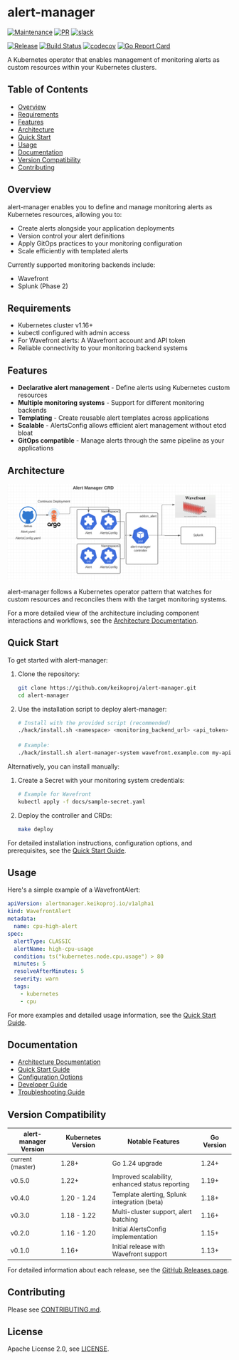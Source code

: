# alert-manager

[![Maintenance](https://img.shields.io/badge/Maintained%3F-yes-green.svg)][GithubMaintainedUrl]
[![PR](https://img.shields.io/badge/PRs-welcome-brightgreen.svg)][GithubPrsUrl]
[![slack](https://img.shields.io/badge/slack-join%20the%20conversation-ff69b4.svg)][SlackUrl]

[![Release][ReleaseImg]][ReleaseUrl]
[![Build Status][BuildStatusImg]][BuildMasterUrl]
[![codecov][CodecovImg]][CodecovUrl]
[![Go Report Card][GoReportImg]][GoReportUrl]

A Kubernetes operator that enables management of monitoring alerts as custom resources within your Kubernetes clusters.

## Table of Contents
- [Overview](#overview)
- [Requirements](#requirements)
- [Features](#features)
- [Architecture](#architecture)
- [Quick Start](#quick-start)
- [Usage](#usage)
- [Documentation](#documentation)
- [Version Compatibility](#version-compatibility)
- [Contributing](#contributing)

## Overview

alert-manager enables you to define and manage monitoring alerts as Kubernetes resources, allowing you to:

- Create alerts alongside your application deployments
- Version control your alert definitions
- Apply GitOps practices to your monitoring configuration
- Scale efficiently with templated alerts

Currently supported monitoring backends include:
- Wavefront
- Splunk (Phase 2)

## Requirements

- Kubernetes cluster v1.16+
- kubectl configured with admin access
- For Wavefront alerts: A Wavefront account and API token
- Reliable connectivity to your monitoring backend systems

## Features

- **Declarative alert management** - Define alerts using Kubernetes custom resources
- **Multiple monitoring systems** - Support for different monitoring backends
- **Templating** - Create reusable alert templates across applications
- **Scalable** - AlertsConfig allows efficient alert management without etcd bloat
- **GitOps compatible** - Manage alerts through the same pipeline as your applications

## Architecture

![Alert Manager High Architecture](docs/images/alert-manager-arch.png)

alert-manager follows a Kubernetes operator pattern that watches for custom resources and reconciles them with the target monitoring systems.

For a more detailed view of the architecture including component interactions and workflows, see the [Architecture Documentation](docs/architecture.md).

## Quick Start

To get started with alert-manager:

1. Clone the repository:
   ```bash
   git clone https://github.com/keikoproj/alert-manager.git
   cd alert-manager
   ```

2. Use the installation script to deploy alert-manager:
   ```bash
   # Install with the provided script (recommended)
   ./hack/install.sh <namespace> <monitoring_backend_url> <api_token>
   
   # Example:
   ./hack/install.sh alert-manager-system wavefront.example.com my-api-token
   ```

Alternatively, you can install manually:

1. Create a Secret with your monitoring system credentials:
   ```bash
   # Example for Wavefront
   kubectl apply -f docs/sample-secret.yaml
   ```

2. Deploy the controller and CRDs:
   ```bash
   make deploy
   ```

For detailed installation instructions, configuration options, and prerequisites, see the [Quick Start Guide](docs/quickstart.md).

## Usage

Here's a simple example of a WavefrontAlert:

```yaml
apiVersion: alertmanager.keikoproj.io/v1alpha1
kind: WavefrontAlert
metadata:
  name: cpu-high-alert
spec:
  alertType: CLASSIC
  alertName: high-cpu-usage
  condition: ts("kubernetes.node.cpu.usage") > 80
  minutes: 5
  resolveAfterMinutes: 5
  severity: warn
  tags:
    - kubernetes
    - cpu
```

For more examples and detailed usage information, see the [Quick Start Guide](docs/quickstart.md).

## Documentation

- [Architecture Documentation](docs/architecture.md)
- [Quick Start Guide](docs/quickstart.md)
- [Configuration Options](docs/configmap-properties.md)
- [Developer Guide](docs/developer-guide.md)
- [Troubleshooting Guide](docs/troubleshooting.md)

## Version Compatibility

| alert-manager Version | Kubernetes Version | Notable Features | Go Version |
|-----------------------|--------------------|------------------|------------|
| current (master)      | 1.28+              | Go 1.24 upgrade  | 1.24+      |
| v0.5.0                | 1.22+              | Improved scalability, enhanced status reporting | 1.19+ |
| v0.4.0                | 1.20 - 1.24        | Template alerting, Splunk integration (beta) | 1.18+ | 
| v0.3.0                | 1.18 - 1.22        | Multi-cluster support, alert batching | 1.16+ |
| v0.2.0                | 1.16 - 1.20        | Initial AlertsConfig implementation | 1.15+ |
| v0.1.0                | 1.16+              | Initial release with Wavefront support | 1.13+ |

For detailed information about each release, see the [GitHub Releases page](https://github.com/keikoproj/alert-manager/releases).

## Contributing

Please see [CONTRIBUTING.md](CONTRIBUTING.md).

## License

Apache License 2.0, see [LICENSE](LICENSE).

<!-- Markdown link -->
[GithubMaintainedUrl]: https://github.com/keikoproj/alert-manager/graphs/commit-activity
[GithubPrsUrl]: https://github.com/keikoproj/alert-manager/pulls
[SlackUrl]: https://keikoproj.slack.com/messages/alert-manager

[ReleaseImg]: https://img.shields.io/github/release/keikoproj/alert-manager.svg
[ReleaseUrl]: https://github.com/keikoproj/alert-manager/releases/latest

[BuildStatusImg]: https://github.com/keikoproj/alert-manager/actions/workflows/unit_test.yaml/badge.svg
[BuildMasterUrl]: https://github.com/keikoproj/alert-manager/actions/workflows/unit_test.yml

[CodecovImg]: https://codecov.io/gh/keikoproj/alert-manager/branch/master/graph/badge.svg
[CodecovUrl]: https://codecov.io/gh/keikoproj/alert-manager

[GoReportImg]: https://goreportcard.com/badge/github.com/keikoproj/alert-manager
[GoReportUrl]: https://goreportcard.com/report/github.com/keikoproj/alert-manager

